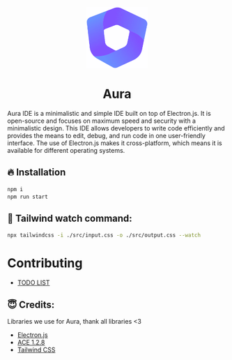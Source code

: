 <div align="center"><img src="./src/assets/logo.png" alt="Heexy Logo" width="140" height="140">

# Aura
</div>
Aura IDE is a minimalistic and simple IDE built on top of Electron.js. It is open-source and focuses on maximum speed and security with a minimalistic design. This IDE allows developers to write code efficiently and provides the means to edit, debug, and run code in one user-friendly interface. The use of Electron.js makes it cross-platform, which means it is available for different operating systems.

## 🔥 Installation

```bash
npm i
npm run start
```
## 👑 Tailwind watch command:
```bash
npx tailwindcss -i ./src/input.css -o ./src/output.css --watch
```

# Contributing
- [TODO LIST](https://github.com/Aura-IDE/Aura/blob/main/TODO.md)

## 😇 Credits:

Libraries we use for Aura, thank all libraries <3

- [Electron.js](https://github.com/electron/electron)
- [ACE 1.2.8](https://github.com/ajaxorg/ace)
- [Tailwind CSS](https://github.com/tailwindlabs/tailwindcss)
